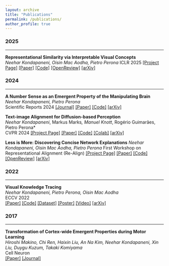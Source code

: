 ```yaml
---
layout: archive
title: "Publications"
permalink: /publications/
author_profile: true
---
```

### 2025
___
**Representational Similarity via Interpretable Visual Concepts**    
*Neehar Kondapaneni, Oisin Mac Aodha, Pietro Perona* 
ICLR 2025
[[Project Page]](https://nkondapa.github.io/rsvc-page/) [[Paper]](../files/papers/2025/rsvc.pdf) [[Code]](https://github.com/nkondapa/RSVC) [[OpenReview]](https://openreview.net/forum?id=ih3BJmIZbC) [[arXiv]](https://arxiv.org/abs/2503.15699)

### 2024
___
**A Number Sense as an Emergent Property of the Manipulating Brain**    
*Neehar Kondapaneni, Pietro Perona*   
Scientific Reports 2024
[[Journal]](https://www.nature.com/articles/s41598-024-56828-2) [[Paper]](../files/papers/2024/number_sense.pdf) [[Code]](https://github.com/nkondapa/ManipulationToNumberSense) [[arXiv]](https://arxiv.org/abs/2012.04132)

**Text-image Alignment for Diffusion-based Perception**    
*Neehar Kondapaneni<sup>*</sup>, Markus Marks<sup>*</sup>, Manuel Knott<sup>*</sup>, Rogério Guimarães, Pietro Perona*    
CVPR 2024
[[Project Page]](https://www.vision.caltech.edu/tadp/) [[Paper]](../files/papers/2023/tadp.pdf) [[Code]](https://github.com/damaggu/TADP) [[Colab]](https://colab.research.google.com/drive/1uadQ8iukjmnjEScn1qKWuy9ijcUbPMuN?usp=sharing) [[arXiv]](https://arxiv.org/abs/2310.00031)

**Less is More: Discovering Concise Network Explanations**
*Neehar Kondapaneni, Oisin Mac Aodha, Pietro Perona* 
First Workshop on Representational Alignment (Re-Align)
[[Project Page]](https://www.vision.caltech.edu/dcne/) [[Paper]](../files/papers/2024/dcne.pdf) [[Code]](https://github.com/nkondapa/DiscoveringConciseNetworkExplanations) [[OpenReview]](https://openreview.net/forum?id=JBwpD6Yy8Q&noteId=JBwpD6Yy8Q) [[arXiv]](https://arxiv.org/abs/2405.15243)
### 2022
___
**Visual Knowledge Tracing**    
*Neehar Kondapaneni, Pietro Perona, Oisin Mac Aodha*    
ECCV 2022   
[[Paper]](../files/papers/2022/visual_knowledge_tracing.pdf) [[Code]](https://github.com/nkondapa/VisualKnowledgeTracing) [[Dataset]](https://data.caltech.edu/records/mqz96-xee20) [[Poster]](../files/papers/2022/visual_knowledge_tracing_poster.pdf) [[Video]](https://youtu.be/wAILBjyXWJw) [[arXiv]](https://arxiv.org/abs/2207.10157)

### 2017
___
**Transformation of Cortex-wide Emergent Properties during Motor Learning**   
*Hiroshi Makino, Chi Ren, Haixin Liu, An Na Kim, Neehar Kondapaneni,
Xin Liu, Duygu Kuzum, Takaki Komiyama*    
Cell Neuron   
[[Paper]](../files/papers/2017/transformation_cortex_motor_learning.pdf) [[Journal]](https://www.cell.com/neuron/fulltext/S0896-6273(17)30341-0?_returnURL=https%3A%2F%2Flinkinghub.elsevier.com%2Fretrieve%2Fpii%2FS0896627317303410%3Fshowall%3Dtrue)

